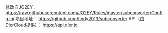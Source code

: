 修改自JO2EY：
https://raw.githubusercontent.com/JO2EY/Rules/master/subconverter/Config.ini
项目地址：
https://github.com/tindy2013/subconverter
API（由DlerCloud提供）：
https://api.dler.io

